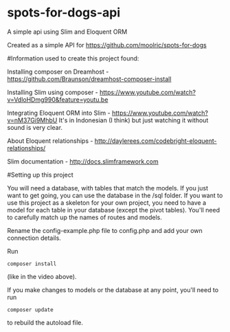 # spots-for-dogs-api
A simple api using Slim and Eloquent ORM

Created as a simple API for https://github.com/moolric/spots-for-dogs

#Information used to create this project found:

Installing composer on Dreamhost - https://github.com/Braunson/dreamhost-composer-install

Installing Slim using composer - https://www.youtube.com/watch?v=VdloHDmg990&feature=youtu.be

Integrating Eloquent ORM into Slim - https://www.youtube.com/watch?v=nM37Gi9MhbU
It's in Indonesian (I think) but just watching it without sound is very clear.

About Eloquent relationships - http://daylerees.com/codebright-eloquent-relationships/

Slim documentation  - http://docs.slimframework.com

#Setting up this project

You will need a database, with tables that match the models. If you just want to get going, you can use the database in the /sql folder. If you want to use this project as a skeleton for your own project, you need to have a model for each table in your database (except the pivot tables). You'll need to carefully match up the names of routes and models.

Rename the config-example.php file to config.php and add your own connection details.

Run 
```
composer install
```
(like in the video above).

If you make changes to models or the database at any point, you'll need to run 
```
composer update
```
to rebuild the autoload file.



